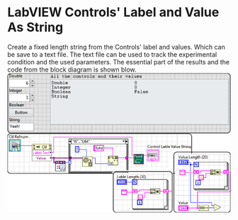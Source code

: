 # LabVIEW Controls' Label and Value As String
Create a fixed length string from the Controls' label and values. Which can be save to a text file. 
The text file can be used to track the experimental condition and the 
used parameters. The essential part of the results and the code from 
the block diagram is shown blow. 
![String from labels and values](./SaveControlsToText.png)
